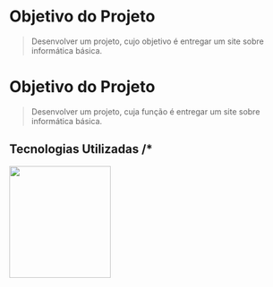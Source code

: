 # **Objetivo do Projeto**

> Desenvolver um projeto, cujo objetivo é entregar um site sobre informática básica.

# **Objetivo do Projeto** 

> Desenvolver um projeto, cuja função é entregar um site sobre informática básica.

## Tecnologias Utilizadas /*
 <img src="https://user-images.githubusercontent.com/30186107/29488525-f55a69d0-84da-11e7-8a39-5476f663b5eb.png" width= 60% height=200 />


